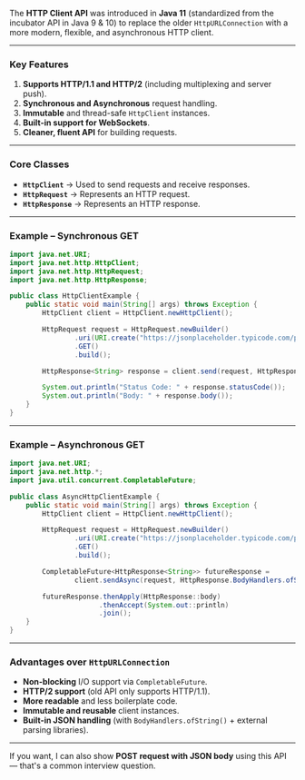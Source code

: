 The **HTTP Client API** was introduced in **Java 11** (standardized from the incubator API in Java 9 & 10) to replace the older `HttpURLConnection` with a more modern, flexible, and asynchronous HTTP client.

---

### **Key Features**

1. **Supports HTTP/1.1 and HTTP/2** (including multiplexing and server push).
2. **Synchronous and Asynchronous** request handling.
3. **Immutable** and thread-safe `HttpClient` instances.
4. **Built-in support for WebSockets**.
5. **Cleaner, fluent API** for building requests.

---

### **Core Classes**

* **`HttpClient`** → Used to send requests and receive responses.
* **`HttpRequest`** → Represents an HTTP request.
* **`HttpResponse`** → Represents an HTTP response.

---

### **Example – Synchronous GET**

```java
import java.net.URI;
import java.net.http.HttpClient;
import java.net.http.HttpRequest;
import java.net.http.HttpResponse;

public class HttpClientExample {
    public static void main(String[] args) throws Exception {
        HttpClient client = HttpClient.newHttpClient();

        HttpRequest request = HttpRequest.newBuilder()
                .uri(URI.create("https://jsonplaceholder.typicode.com/posts/1"))
                .GET()
                .build();

        HttpResponse<String> response = client.send(request, HttpResponse.BodyHandlers.ofString());

        System.out.println("Status Code: " + response.statusCode());
        System.out.println("Body: " + response.body());
    }
}
```

---

### **Example – Asynchronous GET**

```java
import java.net.URI;
import java.net.http.*;
import java.util.concurrent.CompletableFuture;

public class AsyncHttpClientExample {
    public static void main(String[] args) throws Exception {
        HttpClient client = HttpClient.newHttpClient();

        HttpRequest request = HttpRequest.newBuilder()
                .uri(URI.create("https://jsonplaceholder.typicode.com/posts/1"))
                .GET()
                .build();

        CompletableFuture<HttpResponse<String>> futureResponse =
                client.sendAsync(request, HttpResponse.BodyHandlers.ofString());

        futureResponse.thenApply(HttpResponse::body)
                      .thenAccept(System.out::println)
                      .join();
    }
}
```

---

### **Advantages over `HttpURLConnection`**

* **Non-blocking** I/O support via `CompletableFuture`.
* **HTTP/2 support** (old API only supports HTTP/1.1).
* **More readable** and less boilerplate code.
* **Immutable and reusable** client instances.
* **Built-in JSON handling** (with `BodyHandlers.ofString()` + external parsing libraries).

---

If you want, I can also show **POST request with JSON body** using this API — that's a common interview question.
